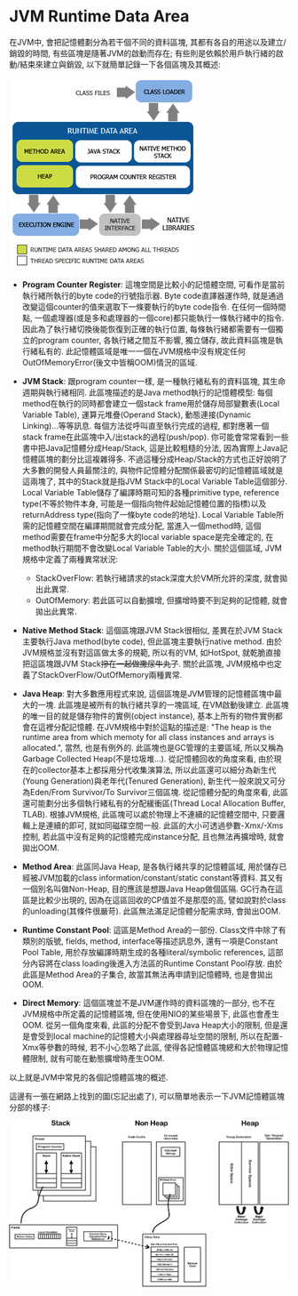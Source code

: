 # JVM Runtime Data Area

在JVM中, 會把記憶體劃分為若干個不同的資料區塊, 其都有各自的用途以及建立/銷毀的時間, 有些區塊是隨著JVM的啟動而存在; 有些則是依賴於用戶執行緒的啟動/結束來建立與銷毀, 以下就簡單記錄一下各個區塊及其概述:

![](/assets/3-1-1.png)

* **Program Counter Register**: 這塊空間是比較小的記憶體空間, 可看作是當前執行緒所執行的byte code的行號指示器. Byte code直譯器運作時, 就是通過改變這個counter的值來選取下一條要執行的byte code指令. 在任何一個時間點, 一個處理器\(或是多和處理器的一個core\)都只能執行一條執行緒中的指令. 因此為了執行緒切換後能恢復到正確的執行位置, 每條執行緒都需要有一個獨立的program counter, 各執行緒之間互不影響, 獨立儲存, 故此資料區塊是執行緒私有的. 此記憶體區域是唯一一個在JVM規格中沒有規定任何OutOfMemoryError\(後文中皆稱OOM\)情況的區域.

* **JVM Stack**: 跟program counter一樣, 是一種執行緒私有的資料區塊, 其生命週期與執行緒相同. 此區塊描述的是Java method執行的記憶體模型: 每個method在執行的同時都會建立一個stack frame用於儲存局部變數表\(Local Variable Table\), 運算元堆疊\(Operand Stack\), 動態連接\(Dynamic Linking\)...等等訊息. 每個方法從呼叫直至執行完成的過程, 都對應著一個stack frame在此區塊中入/出stack的過程\(push/pop\). 你可能會常常看到一些書中把Java記憶體分成Heap/Stack, 這是比較粗糙的分法, 因為實際上Java記憶體區塊的劃分比這複雜得多. 不過這種分成Heap/Stack的方式也正好說明了大多數的開發人員最關注的, 與物件記憶體分配關係最密切的記憶體區域就是這兩塊了, 其中的Stack就是指JVM Stack中的Local Variable Table這個部分. Local Variable Table儲存了編譯時期可知的各種primitive type, reference type\(不等於物件本身, 可能是一個指向物件起始記憶體位置的指標\)以及returnAddress type\(指向了一條byte code的地址\). Local Variable Table所需的記憶體空間在編譯期間就會完成分配, 當進入一個method時, 這個method需要在frame中分配多大的local variable space是完全確定的, 在method執行期間不會改變Local Variable Table的大小. 關於這個區域, JVM規格中定義了兩種異常狀況:

  * StackOverFlow: 若執行緒請求的stack深度大於VM所允許的深度, 就會拋出此異常.
  * OutOfMemory: 若此區可以自動擴增, 但擴增時要不到足夠的記憶體, 就會拋出此異常.

* **Native Method Stack**: 這個區塊跟JVM Stack很相似, 差異在於JVM Stack主要執行Java method\(byte code\), 但此區塊主要執行native method. 由於JVM規格並沒有對這區做太多的規範, 所以有的VM, 如HotSpot, 就乾脆直接把這區塊跟JVM Stack~~摻在一起做撒尿牛丸了~~. 關於此區塊, JVM規格中也定義了StackOverFlow/OutOfMemory兩種異常.

* **Java Heap**: 對大多數應用程式來說, 這個區塊是JVM管理的記憶體區塊中最大的一塊. 此區塊是被所有的執行緒共享的一塊區域, 在VM啟動後建立. 此區塊的唯一目的就是儲存物件的實例\(object instance\), 基本上所有的物件實例都會在這裡分配記憶體. 在JVM規格中對於這點的描述是: "The heap is the runtime area from which memoty for all class instances and arrays is allocated.", 當然, 也是有例外的. 此區塊也是GC管理的主要區域, 所以又稱為Garbage Collected Heap\(不是垃圾堆...\). 從記憶體回收的角度來看, 由於現在的collector基本上都採用分代收集演算法, 所以此區還可以細分為新生代\(Young Generation\)與老年代\(Tenured Generation\), 新生代一般來說又可分為Eden/From Survivor/To Survivor三個區塊. 從記憶體分配的角度來看, 此區還可能劃分出多個執行緒私有的分配緩衝區\(Thread Local Allocation Buffer, TLAB\). 根據JVM規格, 此區塊可以處於物理上不連續的記憶體空間中, 只要邏輯上是連續的即可, 就如同磁碟空間一般. 此區的大小可透過參數-Xmx/-Xms控制, 若此區中沒有足夠的記憶體完成instance分配,  且也無法再擴增時, 就會拋出OOM.

* **Method Area**: 此區同Java Heap, 是各執行緒共享的記憶體區域, 用於儲存已經被JVM加載的class information/constant/static constant等資料. 其又有一個別名叫做Non-Heap, 目的應該是想跟Java Heap做個區隔. GC行為在這區是比較少出現的, 因為在這區回收的CP值並不是那麼的高, 譬如說對於class的unloading\(其條件很嚴苛\). 此區無法滿足記憶體分配需求時, 會拋出OOM.

* **Runtime Constant Pool**: 這區是Method Area的一部份. Class文件中除了有類別的版號, fields, method, interface等描述訊息外, 還有一項是Constant Pool Table, 用於存放編譯時期生成的各種literal/symbolic references, 這部分內容將在class loading後進入方法區的Runtime Constant Pool存放. 由於此區是Method Area的子集合, 故當其無法再申請到記憶體時, 也是會拋出OOM.

* **Direct Memory**: 這個區塊並不是JVM運作時的資料區塊的一部分, 也不在JVM規格中所定義的記憶體區塊, 但在使用NIO的某些場景下, 此區也會產生OOM. 從另一個角度來看, 此區的分配不會受到Java Heap大小的限制, 但是還是會受到local machine的記憶體大小與處理器尋址空間的限制, 所以在配置-Xmx等參數的時候, 若不小心忽略了此區,  使得各記憶體區塊總和大於物理記憶體限制, 就有可能在動態擴增時產生OOM.

以上就是JVM中常見的各個記憶體區塊的概述.

這邊有一張在網路上找到的圖\(忘記出處了\), 可以簡單地表示一下JVM記憶體區塊分部的樣子:

![](/assets/3-1-2.png)

